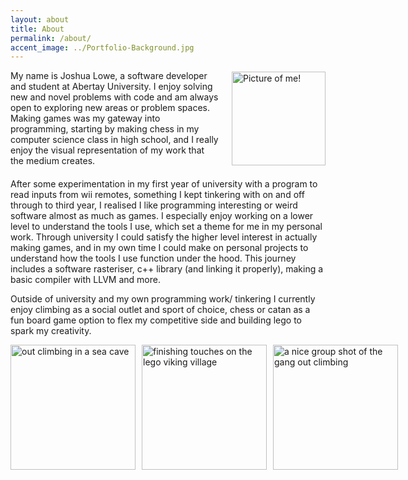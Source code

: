 ```yaml
---
layout: about
title: About
permalink: /about/
accent_image: ../Portfolio-Background.jpg
---
```


<head>
<style>
.container {
 display: flex;
 align-items: center;
 margin-bottom: 20px;
}
.container img {
 max-width: 100%;
 height: auto;
}
.container .text {
 margin-right: 20px;
}
.image-grid {
  display: grid;
  grid-template-columns: repeat(3, auto); /* Three equal columns */
  gap: 10px; /* Optional: Adds spacing between images */
}
.image-grid img {
  width: auto; /* Ensure images don't overflow */
  height: 200px; /* Optional for height control */
  object-fit: contain; /* Keeps the aspect ratio */
  justify-self: center; /* Centers horizontally */
  align-self: center; /* Centers vertically */
}
</style>
</head>

<div class="container">
  <div class="text">
    My name is Joshua Lowe, a software developer and student at Abertay University. I enjoy solving new and novel problems with code and am always open to exploring new areas or problem spaces. Making games was my gateway into programming, starting by making chess in my computer science class in high school, and I really enjoy the visual representation of my work that the medium creates.
  </div>
  <img src="../JoshLowe.jpg" alt="Picture of me!" width="150" height="300">
</div>

<p>
 After some experimentation in my first year of university with a program to read inputs from wii remotes, something I kept tinkering with on and off through to third year, I realised I like programming interesting or weird software almost as much as games. I especially enjoy working on a lower level to understand the tools I use, which set a theme for me in my personal work. Through university I could satisfy the higher level interest in actually making games, and in my own time I could make on personal projects to understand how the tools I use function under the hood. This journey includes a software rasteriser, c++ library (and linking it properly), making a basic compiler with LLVM and more.
</p>
<p>
 Outside of university and my own programming work/ tinkering I currently enjoy climbing as a social outlet and sport of choice, chess or catan as a fun board game option to flex my competitive side and building lego to spark my creativity.
</p>
<div class="image-grid">
  <img src="../climbingpicture1.jpg" alt="out climbing in a sea cave">
  <img src="../legopicture1.jpg" alt="finishing touches on the lego viking village">
  <img src="../groupclimbingpicture.jpg" alt="a nice group shot of the gang out climbing">
</div>
